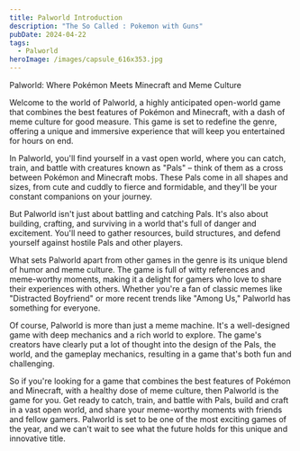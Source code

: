 ```yaml
---
title: Palworld Introduction
description: "The So Called : Pokemon with Guns"
pubDate: 2024-04-22
tags:
  - Palworld
heroImage: /images/capsule_616x353.jpg
---
```

Palworld: Where Pokémon Meets Minecraft and Meme Culture

Welcome to the world of Palworld, a highly anticipated open-world game that combines the best features of Pokémon and Minecraft, with a dash of meme culture for good measure. This game is set to redefine the genre, offering a unique and immersive experience that will keep you entertained for hours on end.

In Palworld, you'll find yourself in a vast open world, where you can catch, train, and battle with creatures known as "Pals" – think of them as a cross between Pokémon and Minecraft mobs. These Pals come in all shapes and sizes, from cute and cuddly to fierce and formidable, and they'll be your constant companions on your journey.

But Palworld isn't just about battling and catching Pals. It's also about building, crafting, and surviving in a world that's full of danger and excitement. You'll need to gather resources, build structures, and defend yourself against hostile Pals and other players.

What sets Palworld apart from other games in the genre is its unique blend of humor and meme culture. The game is full of witty references and meme-worthy moments, making it a delight for gamers who love to share their experiences with others. Whether you're a fan of classic memes like "Distracted Boyfriend" or more recent trends like "Among Us," Palworld has something for everyone.

Of course, Palworld is more than just a meme machine. It's a well-designed game with deep mechanics and a rich world to explore. The game's creators have clearly put a lot of thought into the design of the Pals, the world, and the gameplay mechanics, resulting in a game that's both fun and challenging.

So if you're looking for a game that combines the best features of Pokémon and Minecraft, with a healthy dose of meme culture, then Palworld is the game for you. Get ready to catch, train, and battle with Pals, build and craft in a vast open world, and share your meme-worthy moments with friends and fellow gamers. Palworld is set to be one of the most exciting games of the year, and we can't wait to see what the future holds for this unique and innovative title.